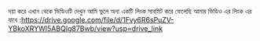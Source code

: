 দয়া করে এখান থেকে ভিডিওটি দেখুন আমি ভুলে অন্য একটি লিংক সাবমিট করে ফেলেছি আমার ভিডিও এর লিংক এর যাবে :https://drive.google.com/file/d/1Fvy6R6sPuZV-YBkoXRYWI5ABQIg87Bwb/view?usp=drive_link
